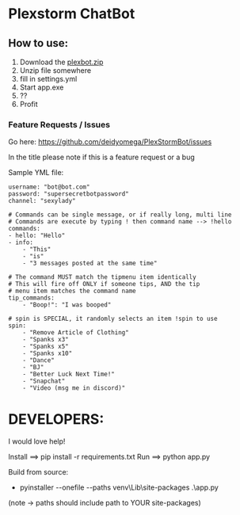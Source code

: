 # Plexstorm ChatBot

## How to use:
1. Download the [plexbot.zip](https://github.com/deidyomega/PlexStormBot/releases/download/v0.2/plexbot.zip)
2. Unzip file somewhere
3. fill in settings.yml
4. Start app.exe
5. ??
6. Profit

### Feature Requests / Issues
Go here: https://github.com/deidyomega/PlexStormBot/issues

In the title please note if this is a feature request or a bug

Sample YML file:

    username: "bot@bot.com"
    password: "supersecretbotpassword"
    channel: "sexylady"

    # Commands can be single message, or if really long, multi line
    # Commands are execute by typing ! then command name --> !hello
    commands:
    - hello: "Hello"
    - info:
        - "This"
        - "is"
        - "3 messages posted at the same time"

    # The command MUST match the tipmenu item identically
    # This will fire off ONLY if someone tips, AND the tip
    # menu item matches the command name
    tip_commands:
        - "Boop!": "I was booped"

    # spin is SPECIAL, it randomly selects an item !spin to use
    spin:
        - "Remove Article of Clothing"
        - "Spanks x3"
        - "Spanks x5"
        - "Spanks x10"
        - "Dance"
        - "BJ"
        - "Better Luck Next Time!"
        - "Snapchat"
        - "Video (msg me in discord)"


# DEVELOPERS:
I would love help!

Install ==> pip install -r requirements.txt
Run ==> python app.py

Build from source:
* pyinstaller --onefile --paths venv\Lib\site-packages .\app.py

(note -> paths should include path to YOUR site-packages)
